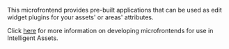 This microfrontend provides pre-built applications that can be used as edit widget plugins for your assets' or areas' attributes.

Click [here](https://clearblade.atlassian.net/wiki/spaces/IA/pages/2586181645/Developing+microfrontends?atlOrigin=eyJpIjoiMDJhYzllODFmYjkyNDVmN2I2ZjQ3MDQyMDg5NmRhMDAiLCJwIjoiY29uZmx1ZW5jZS1jaGF0cy1pbnQifQ) for more information on developing microfrontends for use in Intelligent Assets.
